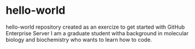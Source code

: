 # hello-world
hello-world repository created as an exercize to get started with GitHub Enterprise Server
I am a graduate student witha background in molecular biology and biochemistry who wants to learn how to code.
